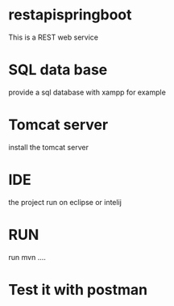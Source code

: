 # restapispringboot
This is a REST web service 
# SQL data base
provide a sql database with xampp for example
# Tomcat server
install the tomcat server
# IDE
the project run  on eclipse or intelij
# RUN
run mvn ....



# Test it  with postman
